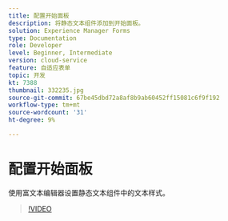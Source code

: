 ```yaml
---
title: 配置开始面板
description: 将静态文本组件添加到开始面板。
solution: Experience Manager Forms
type: Documentation
role: Developer
level: Beginner, Intermediate
version: cloud-service
feature: 自适应表单
topic: 开发
kt: 7388
thumbnail: 332235.jpg
source-git-commit: 67be45dbd72a8af8b9ab60452ff15081c6f9f192
workflow-type: tm+mt
source-wordcount: '31'
ht-degree: 9%

---
```



# 配置开始面板

使用富文本编辑器设置静态文本组件中的文本样式。

>[!VIDEO](https://video.tv.adobe.com/v/332235?quality=12&learn=on)

